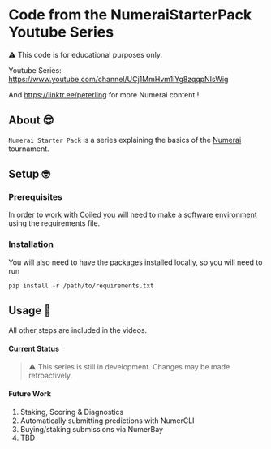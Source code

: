 # Code from the NumeraiStarterPack Youtube Series

:warning: This code is for educational purposes only.

Youtube Series: https://www.youtube.com/channel/UCj1MmHvm1iYg8zqqpNIsWig 

And https://linktr.ee/peterling for more Numerai content !

## About :sunglasses:

`Numerai Starter Pack` is a series explaining the basics of the [Numerai](https://numer.ai/) tournament.

## Setup :nerd_face:

### Prerequisites

In order to work with Coiled you will need to make a [software environment](https://docs.coiled.io/user_guide/software_environment_creation.html) using the requirements file.

### Installation
You will also need to have the packages installed locally, so you will need to run

`pip install -r /path/to/requirements.txt`

## Usage :partying_face:

All other steps are included in the videos.

#### Current Status

> :warning: This series is still in development. Changes may be made retroactively.

#### Future Work

1. Staking, Scoring & Diagnostics
2. Automatically submitting predictions with NumerCLI  
3. Buying/staking submissions via NumerBay  
4. TBD
